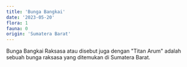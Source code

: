 ```yaml
---
title: 'Bunga Bangkai'
date: '2023-05-20'
flora: 1
fauna: 0
origin: 'Sumatera Barat'
---
```


Bunga Bangkai Raksasa atau disebut juga dengan "Titan Arum" adalah sebuah bunga raksasa yang ditemukan di Sumatera Barat.